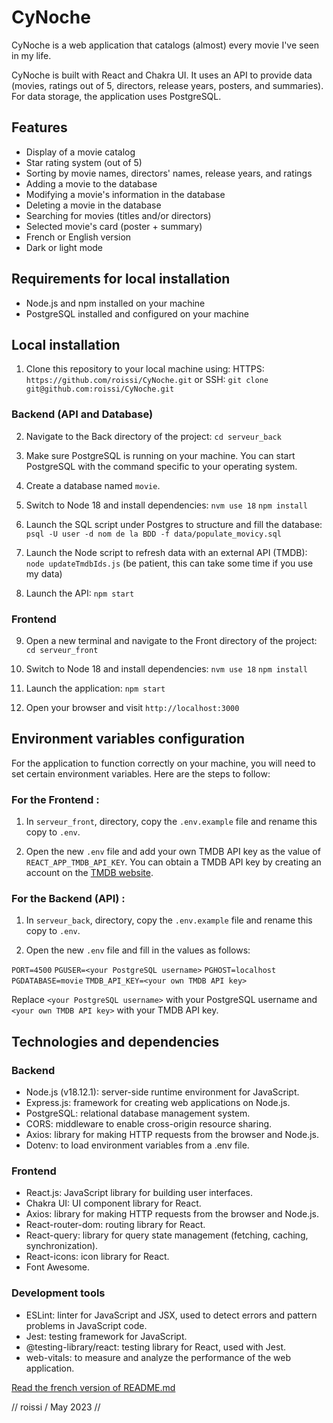 # CyNoche

CyNoche is a web application that catalogs (almost) every movie I've seen in my life.

CyNoche is built with React and Chakra UI. It uses an API to provide data (movies, ratings out of 5, directors, release years, posters, and summaries). For data storage, the application uses PostgreSQL.

## Features 

- Display of a movie catalog
- Star rating system (out of 5)
- Sorting by movie names, directors' names, release years, and ratings
- Adding a movie to the database
- Modifying a movie's information in the database
- Deleting a movie in the database
- Searching for movies (titles and/or directors)
- Selected movie's card (poster + summary)
- French or English version
- Dark or light mode

## Requirements for local installation

- Node.js and npm installed on your machine
- PostgreSQL installed and configured on your machine

## Local installation

1. Clone this repository to your local machine using:
HTTPS: `https://github.com/roissi/CyNoche.git` or SSH: `git clone git@github.com:roissi/CyNoche.git`

### Backend (API and Database)

2. Navigate to the Back directory of the project:
`cd serveur_back`

3. Make sure PostgreSQL is running on your machine. You can start PostgreSQL with the command specific to your operating system.

4. Create a database named `movie`.

5. Switch to Node 18 and install dependencies:
`nvm use 18`
`npm install`

6. Launch the SQL script under Postgres to structure and fill the database:
`psql -U user -d nom de la BDD -f data/populate_movicy.sql`

7. Launch the Node script to refresh data with an external API (TMDB):
`node updateTmdbIds.js` (be patient, this can take some time if you use my data)

8. Launch the API:
`npm start`

### Frontend

9. Open a new terminal and navigate to the Front directory of the project:
`cd serveur_front`

4. Switch to Node 18 and install dependencies:
`nvm use 18`
`npm install`

4. Launch the application:
`npm start`

5. Open your browser and visit `http://localhost:3000`

## Environment variables configuration

For the application to function correctly on your machine, you will need to set certain environment variables. Here are the steps to follow:

### For the Frontend :
1. In `serveur_front`, directory, copy the `.env.example` file and rename this copy to `.env`.

2. Open the new `.env` file and add your own TMDB API key as the value of `REACT_APP_TMDB_API_KEY`. You can obtain a TMDB API key by creating an account on the [TMDB website](https://www.themoviedb.org/).

### For the Backend (API) :

1. In `serveur_back`, directory, copy the `.env.example` file and rename this copy to `.env`.

2. Open the new `.env` file and fill in the values as follows:

`PORT=4500`
`PGUSER=<your PostgreSQL username>`
`PGHOST=localhost`
`PGDATABASE=movie`
`TMDB_API_KEY=<your own TMDB API key>`

Replace `<your PostgreSQL username>` with your PostgreSQL username and `<your own TMDB API key>` with your TMDB API key.

## Technologies and dependencies

### Backend
- Node.js (v18.12.1): server-side runtime environment for JavaScript.
- Express.js: framework for creating web applications on Node.js.
- PostgreSQL: relational database management system.
- CORS: middleware to enable cross-origin resource sharing.
- Axios: library for making HTTP requests from the browser and Node.js.
- Dotenv: to load environment variables from a .env file.

### Frontend
- React.js: JavaScript library for building user interfaces.
- Chakra UI: UI component library for React.
- Axios: library for making HTTP requests from the browser and Node.js.
- React-router-dom: routing library for React.
- React-query: library for query state management (fetching, caching, synchronization).
- React-icons: icon library for React.
- Font Awesome.

### Development tools
- ESLint: linter for JavaScript and JSX, used to detect errors and pattern problems in JavaScript code.
- Jest: testing framework for JavaScript.
- @testing-library/react: testing library for React, used with Jest.
- web-vitals: to measure and analyze the performance of the web application.

[Read the french version of README.md](https://github.com/roissi/CyNoche/blob/master/README_FR.md)

// roissi / May 2023 //